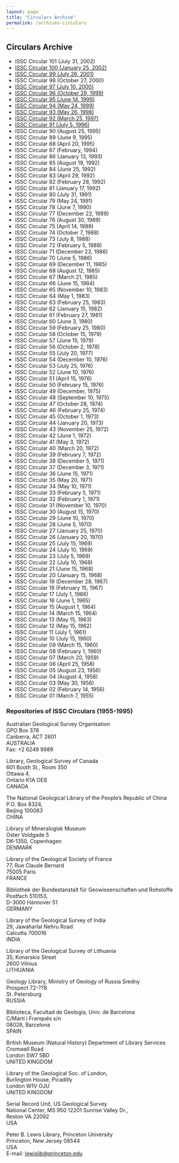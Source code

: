 ```yaml
---
layout: page
title: "Circulars Archive"
permalink: /archives-circulars
---
```

## Circulars Archive

* ISSC Circular 101 (July 31, 2002)
* [ISSC Circular 100 (January 25, 2002)](/files/circulars/CIRC100.pdf)
* [ISSC Circular 99 (July 26, 2001)](/files/circulars/CIRC100.pdf)
* ISSC Circular 98 (October 27, 2000)
* [ISSC Circular 97 (July 10, 2000)](/files/circulars/CIRC97.pdf)
* [ISSC Circular 96 (October 29, 1999)](/files/circulars/CIRC96.pdf)
* [ISSC Circular 95 (June 14, 1999)](/files/circulars/CIRC95.pdf)
* [ISSC Circular 94 (May 24, 1999)](/files/circulars/CIRC94.pdf)
* [ISSC Circular 93 (May 26, 1998)](/files/circulars/CIRC93.pdf)
* [ISSC Circular 92 (March 25, 1997)](/files/circulars/CIRC92.pdf)
* [ISSC Circular 91 (July 5, 1996)](/files/circulars/CIRC91.pdf)
* ISSC Circular 90 (August 25, 1995)
* ISSC Circular 89 (June 9, 1995)
* ISSC Circular 88 (April 20, 1995)
* ISSC Circular 87 (February, 1994)
* ISSC Circular 86 (January 13, 1993)
* ISSC Circular 85 (August 19, 1992)
* ISSC Circular 84 (June 25, 1992)
* ISSC Circular 83 (April 29, 1992)
* ISSC Circular 82 (February 28, 1992)
* ISSC Circular 81 (January 17, 1992)
* ISSC Circular 80 (July 31, 1991)
* ISSC Circular 79 (May 24, 1991)
* ISSC Circular 78 (June 7, 1990)
* ISSC Circular 77 (December 22, 1989)
* ISSC Circular 76 (August 30, 1989)
* ISSC Circular 75 (April 14, 1989)
* ISSC Circular 74 (October 7, 1988)
* ISSC Circular 73 (July 8, 1988)
* ISSC Circular 72 (February 5, 1988)
* ISSC Circular 71 (December 23, 1986)
* ISSC Circular 70 (June 5, 1986)
* ISSC Circular 69 (December 11, 1985)
* ISSC Circular 68 (August 12, 1985)
* ISSC Circular 67 (March 21, 1985)
* ISSC Circular 66 (June 15, 1984)
* ISSC Circular 65 (November 10, 1983)
* ISSC Circular 64 (May 1, 1983)
* ISSC Circular 63 (February 25, 1983)
* ISSC Circular 62 (January 15, 1982)
* ISSC Circular 61 (February 27, 1981)
* ISSC Circular 60 (June 3, 1980)
* ISSC Circular 59 (February 25, 1980)
* ISSC Circular 58 (October 15, 1979)
* ISSC Circular 57 (June 15, 1979)
* ISSC Circular 56 (October 2, 1978)
* ISSC Circular 55 (July 20, 1977)
* ISSC Circular 54 (December 10, 1976)
* ISSC Circular 53 (July 25, 1976)
* ISSC Circular 52 (June 10, 1976)
* ISSC Circular 51 (April 15, 1976)
* ISSC Circular 50 (February 15, 1976)
* ISSC Circular 49 (December, 1975)
* ISSC Circular 48 (September 10, 1975)
* ISSC Circular 47 (October 28, 1974)
* ISSC Circular 46 (February 25, 1974)
* ISSC Circular 45 (October 1, 1973)
* ISSC Circular 44 (January 20, 1973)
* ISSC Circular 43 (November 25, 1972)
* ISSC Circular 42 (June 1, 1972)
* ISSC Circular 41 (May 3, 1972)
* ISSC Circular 40 (March 20, 1972)
* ISSC Circular 39 (February 7, 1972)
* ISSC Circular 38 (December 5, 1971)
* ISSC Circular 37 (December 3, 1971)
* ISSC Circular 36 (June 15, 1971)
* ISSC Circular 35 (May 20, 1971)
* ISSC Circular 34 (May 10, 1971)
* ISSC Circular 33 (February 5, 1971)
* ISSC Circular 32 (February 1, 1971)
* ISSC Circular 31 (November 10, 1970)
* ISSC Circular 30 (August 15, 1970)
* ISSC Circular 29 (June 10, 1970)
* ISSC Circular 28 (June 5, 1970)
* ISSC Circular 27 (January 25, 1970)
* ISSC Circular 26 (January 20, 1970)
* ISSC Circular 25 (July 15, 1969)
* ISSC Circular 24 (July 10, 1969)
* ISSC Circular 23 (July 5, 1969)
* ISSC Circular 22 (July 10, 1968)
* ISSC Circular 21 (June 15, 1968)
* ISSC Circular 20 (January 15, 1968)
* ISSC Circular 19 (December 28, 1967)
* ISSC Circular 18 (February 15, 1967)
* ISSC Circular 17 (July 1, 1966)
* ISSC Circular 16 (June 1, 1965)
* ISSC Circular 15 (August 1, 1964)
* ISSC Circular 14 (March 15, 1964)
* ISSC Circular 13 (May 15, 1963)
* ISSC Circular 12 (May 15, 1962)
* ISSC Circular 11 (July 1, 1961)
* ISSC Circular 10 (July 15, 1960)
* ISSC Circular 09 (March 15, 1960)
* ISSC Circular 08 (February 1, 1960)
* ISSC Circular 07 (March 20, 1959)
* ISSC Circular 06 (April 25, 1958)
* ISSC Circular 05 (August 23, 1956)
* ISSC Circular 04 (August 4, 1956)
* ISSC Circular 03 (May 30, 1956)
* ISSC Circular 02 (February 14, 1956)
* ISSC Circular 01 (March 7, 1955)

### Repositories of ISSC Circulars (1955-1995)

Australian Geological Survey Organisation  
GPO Box 378  
Canberra, ACT 2601  
AUSTRALIA  
Fax: +2 6249 9989  

Library, Geological Survey of Canada  
601 Booth St., Room 350  
Ottawa 4,  
Ontario K1A OE8  
CANADA  

The National Geological Library of the People’s Republic of China  
P.O. Box 8324,  
Beijing 100083  
CHINA  

Library of Mineralogisk Museum  
Oster Voldgade 5  
DK-1350, Copenhagen  
DENMARK  

Library of the Geological Society of France  
77, Rue Claude Bernard  
75005 Paris  
FRANCE  

Bibliothek der Bundestanstalt für Geowissenschaften und Rohstoffe  
Postfach 510153,  
D-3000 Hannover 51  
GERMANY  

Library of the Geological Survey of India  
29, Jawaharlal Nehru Road  
Calcutta 700016  
INDIA  

Library of the Geological Survey of Lithuania  
35, Konarskio Street  
2600 Vilnius  
LITHUANIA  

Geology Library, Ministry of Geology of Russia Sredny  
Prospect 72-??B  
St. Petersburg  
RUSSIA  

Biblioteca, Facultad de Geología, Univ. de Barcelona  
C/Martí i Franqués s/n  
08028, Barcelona  
SPAIN  

British Museum (Natural History) Department of Library Services  
Cromwell Road  
London SW7 5BD  
UNITED KINGDOM  

Library of the Geological Soc. of London,  
Burlington House, Picadilly  
London W1V OJU  
UNITED KINGDOM  

Serial Record Unit, US Geological Survey  
National Center, MS 950 12201 Sunrise Valley Dr.,  
Reston VA 22092  
USA  

Peter B. Lewis Library, Princeton University  
Princeton, New Jersey 08544  
USA  
E-mail: <lewislib@princeton.edu>  
